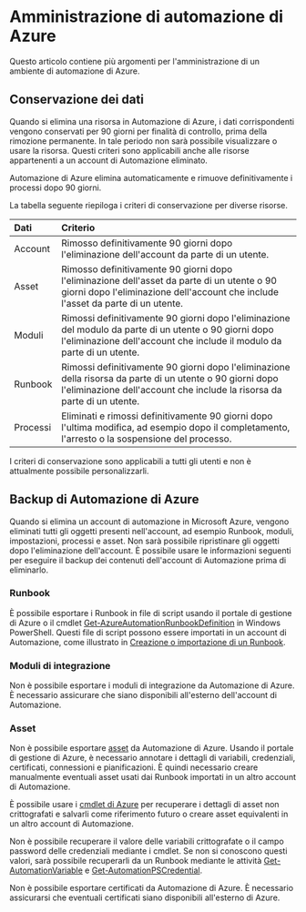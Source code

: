 <properties 
   pageTitle="Amministrazione di automazione di Azure"
   description="Questo articolo contiene più argomenti per l'amministrazione di un ambiente di automazione di Azure. Include attualmente conservazione dei dati e backup di automazione di Azure."
   services="automation"
   documentationCenter=""
   authors="bwren"
   manager="stevenka"
   editor="tysonn" />
<tags 
   ms.service="automation"
   ms.devlang="na"
   ms.topic="article"
   ms.tgt_pltfrm="na"
   ms.workload="infrastructure-services"
   ms.date="07/06/2015"
   ms.author="bwren" />

# Amministrazione di automazione di Azure

Questo articolo contiene più argomenti per l'amministrazione di un ambiente di automazione di Azure.

## Conservazione dei dati

Quando si elimina una risorsa in Automazione di Azure, i dati corrispondenti vengono conservati per 90 giorni per finalità di controllo, prima della rimozione permanente. In tale periodo non sarà possibile visualizzare o usare la risorsa. Questi criteri sono applicabili anche alle risorse appartenenti a un account di Automazione eliminato.

Automazione di Azure elimina automaticamente e rimuove definitivamente i processi dopo 90 giorni.

La tabella seguente riepiloga i criteri di conservazione per diverse risorse.

|Dati|Criterio|
|:---|:---|
|Account|Rimosso definitivamente 90 giorni dopo l'eliminazione dell'account da parte di un utente.|
|Asset|Rimosso definitivamente 90 giorni dopo l'eliminazione dell'asset da parte di un utente o 90 giorni dopo l'eliminazione dell'account che include l'asset da parte di un utente.|
|Moduli|Rimossi definitivamente 90 giorni dopo l'eliminazione del modulo da parte di un utente o 90 giorni dopo l'eliminazione dell'account che include il modulo da parte di un utente.|
|Runbook|Rimossi definitivamente 90 giorni dopo l'eliminazione della risorsa da parte di un utente o 90 giorni dopo l'eliminazione dell'account che include la risorsa da parte di un utente.|
|Processi|Eliminati e rimossi definitivamente 90 giorni dopo l'ultima modifica, ad esempio dopo il completamento, l'arresto o la sospensione del processo.|

I criteri di conservazione sono applicabili a tutti gli utenti e non è attualmente possibile personalizzarli.

## Backup di Automazione di Azure

Quando si elimina un account di automazione in Microsoft Azure, vengono eliminati tutti gli oggetti presenti nell'account, ad esempio Runbook, moduli, impostazioni, processi e asset. Non sarà possibile ripristinare gli oggetti dopo l'eliminazione dell'account. È possibile usare le informazioni seguenti per eseguire il backup dei contenuti dell'account di Automazione prima di eliminarlo.

### Runbook

È possibile esportare i Runbook in file di script usando il portale di gestione di Azure o il cmdlet [Get-AzureAutomationRunbookDefinition](https://msdn.microsoft.com/library/dn690269.aspx) in Windows PowerShell. Questi file di script possono essere importati in un account di Automazione, come illustrato in [Creazione o importazione di un Runbook](https://msdn.microsoft.com/library/dn643637.aspx).


### Moduli di integrazione

Non è possibile esportare i moduli di integrazione da Automazione di Azure. È necessario assicurare che siano disponibili all'esterno dell'account di Automazione.

### Asset

Non è possibile esportare [asset](https://msdn.microsoft.com/library/dn939988.aspx) da Automazione di Azure. Usando il portale di gestione di Azure, è necessario annotare i dettagli di variabili, credenziali, certificati, connessioni e pianificazioni. È quindi necessario creare manualmente eventuali asset usati dai Runbook importati in un altro account di Automazione.

È possibile usare i [cmdlet di Azure](https://msdn.microsoft.com/library/dn690262.aspx) per recuperare i dettagli di asset non crittografati e salvarli come riferimento futuro o creare asset equivalenti in un altro account di Automazione.

Non è possibile recuperare il valore delle variabili crittografate o il campo password delle credenziali mediante i cmdlet. Se non si conoscono questi valori, sarà possibile recuperarli da un Runbook mediante le attività [Get-AutomationVariable](https://msdn.microsoft.com/library/dn940012.aspx) e [Get-AutomationPSCredential](https://msdn.microsoft.com/library/dn940015.aspx).

Non è possibile esportare certificati da Automazione di Azure. È necessario assicurarsi che eventuali certificati siano disponibili all'esterno di Azure.

<!---HONumber=July15_HO4-->